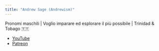 ```yaml
---
title: "Andrew Sage (Andrewism)"
---
```


Pronomi maschili | Voglio imparare ed esplorare il più possibile | Trinidad & Tobago 🇹🇹

- [YouTube](https://www.youtube.com/@Andrewism/)
- [Patreon](https://www.patreon.com/c/saintdrew)

